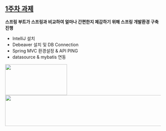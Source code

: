## [1주차 과제](https://github.com/pia01190/comento-bootcamp/commit/9297ffb4c006b6bc6c7405b5d196969e9df687e6)
**스프링 부트가 스프링과 비교하여 얼마나 간편한지 체감하기 위해 스프링 개발환경 구축 진행**
- IntelliJ 설치
- Debeaver 설치 및 DB Connection
- Spring MVC 환경설정 & API PING
- datasource & mybatis 연동
<img src="https://github.com/pia01190/comento-bootcamp/assets/90251939/4995b6db-2af5-4f4e-b061-bd52bb7cf926" width="200" height="100"/>
<img src="https://github.com/pia01190/comento-bootcamp/assets/90251939/df8cb4bc-d9a5-4672-976b-6e2cefb672f9" width="850" height="100"/>
